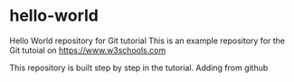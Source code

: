 # hello-world
Hello World repository for Git tutorial
This is an example repository for the Git tutoial on https://www.w3schools.com

This repository is built step by step in the tutorial.
Adding from github
